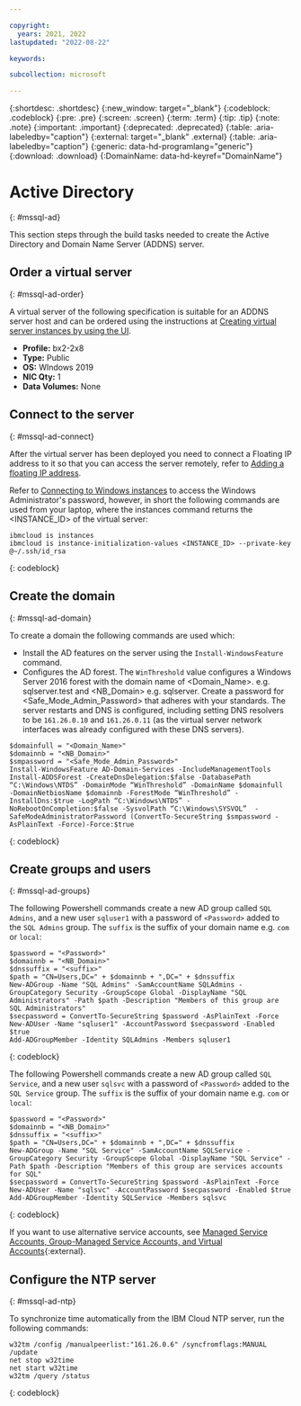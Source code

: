 ```yaml
---

copyright:
  years: 2021, 2022
lastupdated: "2022-08-22"

keywords:

subcollection: microsoft

---
```


{:shortdesc: .shortdesc}
{:new_window: target="_blank"}
{:codeblock: .codeblock}
{:pre: .pre}
{:screen: .screen}
{:term: .term}
{:tip: .tip}
{:note: .note}
{:important: .important}
{:deprecated: .deprecated}
{:table: .aria-labeledby="caption"}
{:external: target="_blank" .external}
{:table: .aria-labeledby="caption"}
{:generic: data-hd-programlang="generic"}
{:download: .download}
{:DomainName: data-hd-keyref="DomainName"}

# Active Directory
{: #mssql-ad}

This section steps through the build tasks needed to create the Active Directory and Domain Name Server (ADDNS) server.

## Order a virtual server
{: #mssql-ad-order}

A virtual server of the following specification is suitable for an ADDNS server host and can be ordered using the instructions at [Creating virtual server instances by using the UI](/docs/vpc?topic=vpc-creating-virtual-servers).

* **Profile:** bx2-2x8
* **Type:** Public
* **OS:** WIndows 2019
* **NIC Qty:** 1
* **Data Volumes:** None

## Connect to the server
{: #mssql-ad-connect}

After the virtual server has been deployed you need to connect a Floating IP address to it so that you can access the server remotely, refer to [Adding a floating IP address](/docs/vpc?topic=vpc-using-instance-vnics#adding-floating-ip).

Refer to [Connecting to Windows instances](/docs/vpc?topic=vpc-vsi_is_connecting_windows) to access the Windows Administrator's password, however, in short the following commands are used from your laptop, where the instances command returns the <INSTANCE_ID> of the virtual server:

```text
ibmcloud is instances
ibmcloud is instance-initialization-values <INSTANCE_ID> --private-key @~/.ssh/id_rsa
```
{: codeblock}

## Create the domain
{: #mssql-ad-domain}

To create a domain the following commands are used which:

* Install the AD features on the server using the `Install-WindowsFeature` command.
* Configures the AD forest. The `WinThreshold` value configures a Windows Server 2016 forest with the domain name of <Domain_Name>. e.g. sqlserver.test and <NB_Domain> e.g. sqlserver. Create a password for <Safe_Mode_Admin_Password> that adheres with your standards. The server restarts and DNS is configured, including setting DNS resolvers to be `161.26.0.10` and `161.26.0.11` (as the virtual server network interfaces was already configured with these DNS servers).

```text
$domainfull = "<Domain_Name>"
$domainnb = "<NB_Domain>"
$smpassword = "<Safe_Mode_Admin_Password>"
Install-WindowsFeature AD-Domain-Services -IncludeManagementTools
Install-ADDSForest -CreateDnsDelegation:$false -DatabasePath “C:\Windows\NTDS” -DomainMode “WinThreshold” -DomainName $domainfull  -DomainNetbiosName $domainnb -ForestMode “WinThreshold” -InstallDns:$true -LogPath “C:\Windows\NTDS” -NoRebootOnCompletion:$false -SysvolPath “C:\Windows\SYSVOL”  -SafeModeAdministratorPassword (ConvertTo-SecureString $smpassword -AsPlainText -Force)-Force:$true
```
{: codeblock}

## Create groups and users
{: #mssql-ad-groups}

The following Powershell commands create a new AD group called `SQL Admins`, and a new user `sqluser1` with a password of `<Password>` added to the `SQL Admins` group. The `suffix` is the suffix of your domain name e.g. `com` or `local`:

```text
$password = "<Password>"
$domainnb = "<NB_Domain>"
$dnssuffix = "<suffix>"
$path = "CN=Users,DC=" + $domainnb + ",DC=" + $dnssuffix
New-ADGroup -Name "SQL Admins" -SamAccountName SQLAdmins -GroupCategory Security -GroupScope Global -DisplayName "SQL Administrators" -Path $path -Description "Members of this group are SQL Administrators"
$secpassword = ConvertTo-SecureString $password -AsPlainText -Force
New-ADUser -Name "sqluser1" -AccountPassword $secpassword -Enabled $true
Add-ADGroupMember -Identity SQLAdmins -Members sqluser1
```
{: codeblock}

The following Powershell commands create a new AD group called `SQL Service`, and a new user `sqlsvc` with a password of `<Password>` added to the `SQL Service` group. The `suffix` is the suffix of your domain name e.g. `com` or `local`:

```text
$password = "<Password>"
$domainnb = "<NB_Domain>"
$dnssuffix = "<suffix>"
$path = "CN=Users,DC=" + $domainnb + ",DC=" + $dnssuffix
New-ADGroup -Name "SQL Service" -SamAccountName SQLService -GroupCategory Security -GroupScope Global -DisplayName "SQL Service" -Path $path -Description "Members of this group are services accounts for SQL"
$secpassword = ConvertTo-SecureString $password -AsPlainText -Force
New-ADUser -Name "sqlsvc" -AccountPassword $secpassword -Enabled $true
Add-ADGroupMember -Identity SQLService -Members sqlsvc
```
{: codeblock}

If you want to use alternative service accounts, see [Managed Service Accounts, Group-Managed Service Accounts, and Virtual Accounts](https://docs.microsoft.com/en-us/sql/database-engine/configure-windows/configure-windows-service-accounts-and-permissions?view=sql-server-ver15#New_Accounts){:external}.

## Configure the NTP server
{: #mssql-ad-ntp}

To synchronize time automatically from the IBM Cloud NTP server, run the following commands:

```text
w32tm /config /manualpeerlist:"161.26.0.6" /syncfromflags:MANUAL /update
net stop w32time
net start w32time
w32tm /query /status
```
{: codeblock}
